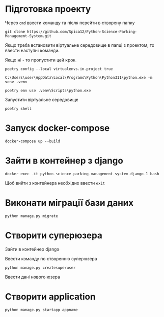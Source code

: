 # Підготовка проекту

Через `cmd` ввести команду та після перейти в створену папку

```
git clone https://github.com/Spica12/Python-Science-Parking-Management-System.git
```

Якщо треба встановити віртуальне середовище в папці з проектом, то ввести наступні команди.

Якщо ні - то пропустити цей крок.

```
poetry config --local virtualenvs.in-project true

C:\Users\user\AppData\Local\Programs\Python\Python311\python.exe -m venv .venv

poetry env use .venv\Scripts\python.exe
```

Запустити віртуальне середовище

```
poetry shell
```

# Запуск docker-compose

```
docker-compose up --build
```

# Зайти в контейнер з django

```
docker exec -it python-science-parking-management-system-django-1 bash
```

Щоб вийти з контейнера необхідно ввести `exit`

# Виконати міграції бази даних
```
python manage.py migrate
```

# Створити суперюзера

Зайти в контейнер django

Ввести команду по створенню суперюзера
```
python manage.py createsuperuser
```
Ввести дані нового юзера

# Створити application
```
python manage.py startapp appname
```
